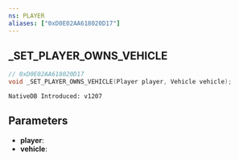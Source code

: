 ```yaml
---
ns: PLAYER
aliases: ["0xD0E02AA618020D17"]
---
```

## _SET_PLAYER_OWNS_VEHICLE

```c
// 0xD0E02AA618020D17
void _SET_PLAYER_OWNS_VEHICLE(Player player, Vehicle vehicle);
```

```
NativeDB Introduced: v1207
```

## Parameters
* **player**:
* **vehicle**:
